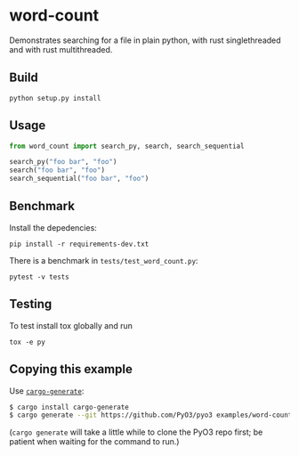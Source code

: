# word-count

Demonstrates searching for a file in plain python, with rust singlethreaded and with rust multithreaded.

## Build

```shell
python setup.py install
```

## Usage

```python
from word_count import search_py, search, search_sequential

search_py("foo bar", "foo")
search("foo bar", "foo")
search_sequential("foo bar", "foo")
```

## Benchmark

Install the depedencies:

```shell
pip install -r requirements-dev.txt
```


There is a benchmark in `tests/test_word_count.py`:

```shell
pytest -v tests
```

## Testing

To test install tox globally and run

```shell
tox -e py
```

## Copying this example

Use [`cargo-generate`](https://crates.io/crates/cargo-generate):

```bash
$ cargo install cargo-generate
$ cargo generate --git https://github.com/PyO3/pyo3 examples/word-count
```

(`cargo generate` will take a little while to clone the PyO3 repo first; be patient when waiting for the command to run.)
